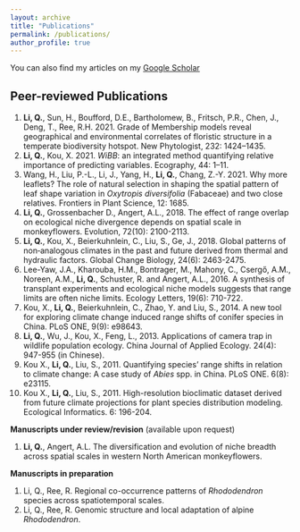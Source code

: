 ```yaml
---
layout: archive
title: "Publications"
permalink: /publications/
author_profile: true
---
```


You can also find my articles on my [Google Scholar](https://scholar.google.com/citations?user=chGL78AAAAAJ&hl=en&authuser=1)


Peer-reviewed Publications
------
1. **Li, Q.**, Sun, H., Boufford, D.E., Bartholomew, B., Fritsch, P.R., Chen, J., Deng, T., Ree, R.H. 2021. Grade of Membership models reveal geographical and environmental correlates of floristic structure in a temperate biodiversity hotspot. New Phytologist, 232: 1424–1435.
1. **Li, Q.**, Kou, X. 2021. *WiBB*: an integrated method quantifying relative importance of predicting variables. Ecography, 44: 1–11.
1. Wang, H., Liu, P.-L., Li, J., Yang, H., **Li, Q.**, Chang, Z.-Y. 2021. Why more leaflets? The role of natural selection in shaping the spatial pattern of leaf shape variation in *Oxytropis diversifolia* (Fabaceae) and two close relatives. Frontiers in Plant Science, 12: 1685.
1. **Li, Q.**, Grossenbacher D., Angert, A.L., 2018. The effect of range overlap on ecological niche divergence depends on spatial scale in monkeyflowers. Evolution, 72(10): 2100-2113.
2. **Li, Q.**, Kou, X., Beierkuhnlein, C., Liu, S., Ge, J., 2018. Global patterns of non‐analogous climates in the past and future derived from thermal and hydraulic factors. Global Change Biology, 24(6): 2463-2475.
3. Lee-Yaw, J.A., Kharouba, H.M., Bontrager, M., Mahony, C., Csergő, A.M., Noreen, A.M., **Li, Q.**, Schuster, R. and Angert, A.L., 2016. A synthesis of transplant experiments and ecological niche models suggests that range limits are often niche limits. Ecology Letters, 19(6): 710-722.
4. Kou, X., **Li, Q.**, Beierkuhnlein, C., Zhao, Y. and Liu, S., 2014. A new tool for exploring climate change induced range shifts of conifer species in China. PLoS ONE, 9(9): e98643.
5. **Li, Q.**, Wu, J., Kou, X., Feng, L., 2013. Applications of camera trap in wildlife population ecology. China Journal of Applied Ecology. 24(4): 947-955 (in Chinese).
6. Kou X., **Li, Q.**, Liu, S., 2011. Quantifying species’ range shifts in relation to climate change: A case study of *Abies* spp. in China. PLoS ONE. 6(8): e23115.
7. Kou X., **Li, Q.**, Liu, S., 2011. High-resolution bioclimatic dataset derived from future climate projections for plant species distribution modeling. Ecological Informatics. 6: 196-204.

**Manuscripts under review/revision** (available upon request)
1. **Li, Q.**, Angert, A.L. The diversification and evolution of niche breadth across spatial scales in western North American monkeyflowers.

**Manuscripts in preparation**
1. Li, Q., Ree, R. Regional co-occurrence patterns of *Rhododendron* species across spatiotemporal scales.
1. Li, Q., Ree, R. Genomic structure and local adaptation of alpine *Rhododendron*.
